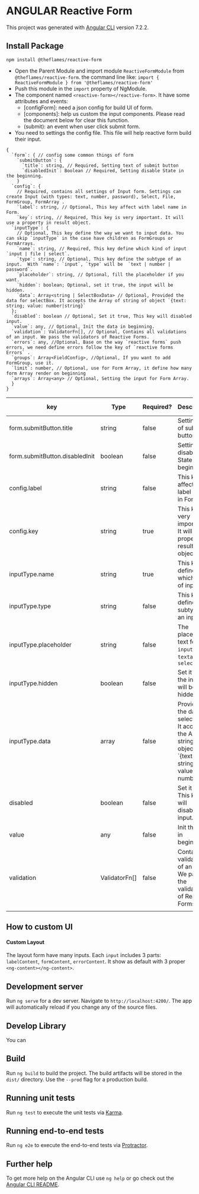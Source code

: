 # ANGULAR Reactive Form

This project was generated with [Angular CLI](https://github.com/angular/angular-cli) version 7.2.2.

## Install Package

`npm install @theflames/reactive-form`

- Open the Parent Module and import module `ReactiveFormModule` from `@theflames/reactive-form`. the command line like: 
`import { ReactiveFormModule } from '@theflames/reactive-form'`
- Push this module in the `import` property of NgModule.
- The component named `<reactive-form></reactive-form>`. It have some attributes and events:
  - [configForm]: need a json config for build UI of form.
  - [components]: help us custom the input components. Please read the document below for clear this function.
  - (submit): an event when user click submit form.
- You need to settings the config file. This file will help reactive form build their input.
```
{
  `form`: { // config some common things of form
    `submitButton`: {
      `title`: string, // Required, Setting text of submit button
      `disabledInit`: Boolean // Required, Setting disable State in the beginning.
    }
  `config`: { 
    // Required, contains all settings of Input form. Settings can create Input (with types: text, number, password), Select, File, FormGroup, FormArray .
    `label`: string, // Optional, This key affect with label name in Form.
    `key`: string, // Required, This key is very important. It will use a property in result object.
  `inputType`: {
    // Optional, This key define the way we want to input data. You can skip `inputType` in the case have children as FormGroups or FormArrays.
    `name`: string, // Required, This key define which kind of input `input | file | select`.
    `type`: string, // Optional, This key define the subtype of an input.  With `name`: `input`, `type` will be  `text | number | password`.
    `placeholder`: string, // Optional, fill the placeholder if you want.
    `hidden`: boolean; Optional, set it true, the input will be hidden.
    `data`: Array<string | SelectBoxData> // Optional, Provided the data for selectBox. It accepts the Array of string of object `{text: string; value: number|string}`
  };
  `disabled`: boolean // Optional, Set it true, This key will disabled input.
  `value`: any, // Optional, Init the data in beginning.
  `validation`: ValidatorFn[], // Optional, Contains all validations of an input. We pass the validators of Reactive Forms.
  `errors`: any, //Optional, Base on the way `reactive forms` push errors, we need define errors follow the key of `reactive forms Errors` .
  `groups`: Array<FieldConfig>, //Optional, If you want to add  FormGroup, use it.
  `limit`: number, // Optional, use for Form Array, it define how many form Array render on beginning
  `arrays`: Array<any> // Optional, Setting the input for Form Array.
  }
}
```

| key                            | Type          | Required? | Description                                                                                                      | Default Value | List Value                                               |
|--------------------------------|---------------|-----------|------------------------------------------------------------------------------------------------------------------|---------------|----------------------------------------------------------|
| form.submitButton.title        | string        | false     | Setting text of submit button                                                                                    | 'Submit'      | type what you want                                       |
| form.submitButton.disabledInit | boolean       | false     | Setting disable State in the beginning.                                                                          | false         | false | true                                             |
| config.label                   | string        | false     | This key affect with label name in Form.                                                                         | null          | type what you want                                       |
| config.key                     | string        | true      | This key is very important. It will use a property in result object                                              | null          | type what you want                                       |
| inputType.name                 | string        | true      | This key define which kind of input.                                                                             | null          | input | file | select | textarea | checkbox | radio      |
| inputType.type                 | string        | false     | This key define the subtype of an input                                                                          | null          | `input` - `text | number | password`                     |
| inputType.placeholder          | string        | false     | The placeholder text for `input`, `textarea`, `select`                                                           | null          | type what you want                                       |
| inputType.hidden               | boolean       | false     | Set it true, the input will be hidden                                                                            | false         | false | true                                             |
| inputType.data                 | array         | false     | Provided the data for selectBox. It accepts the Array of string or object `{text: string; value: number|string}` | []            | input data follow the parttern                           |
| disabled                       | boolean       | false     | Set it true, This key will disabled input.                                                                       | false         | false | true                                             |
| value                          | any           | false     | Init the data in beginning.                                                                                      | null          | type what you want                                       |
| validation                     | ValidatorFn[] | false     | Contains all validations of an input. We pass the validators of Reactive Forms.                                  | []            | Validators of Angular Reactive Form or custom validators |
|                                |               |           |                                                                                                                  |               |                                                          |

## How to custom UI
#### Custom Layout
The layout form have many inputs. Each `input` includes 3 parts: `labelContent`, `formContent`, `errorContent`. 
It show as default with 3 proper `<ng-content></ng-content>`.

## Development server

Run `ng serve` for a dev server. Navigate to `http://localhost:4200/`. The app will automatically reload if you change any of the source files.

## Develop Library

You can

## Build

Run `ng build` to build the project. The build artifacts will be stored in the `dist/` directory. Use the `--prod` flag for a production build.

## Running unit tests

Run `ng test` to execute the unit tests via [Karma](https://karma-runner.github.io).

## Running end-to-end tests

Run `ng e2e` to execute the end-to-end tests via [Protractor](http://www.protractortest.org/).

## Further help

To get more help on the Angular CLI use `ng help` or go check out the [Angular CLI README](https://github.com/angular/angular-cli/blob/master/README.md).
